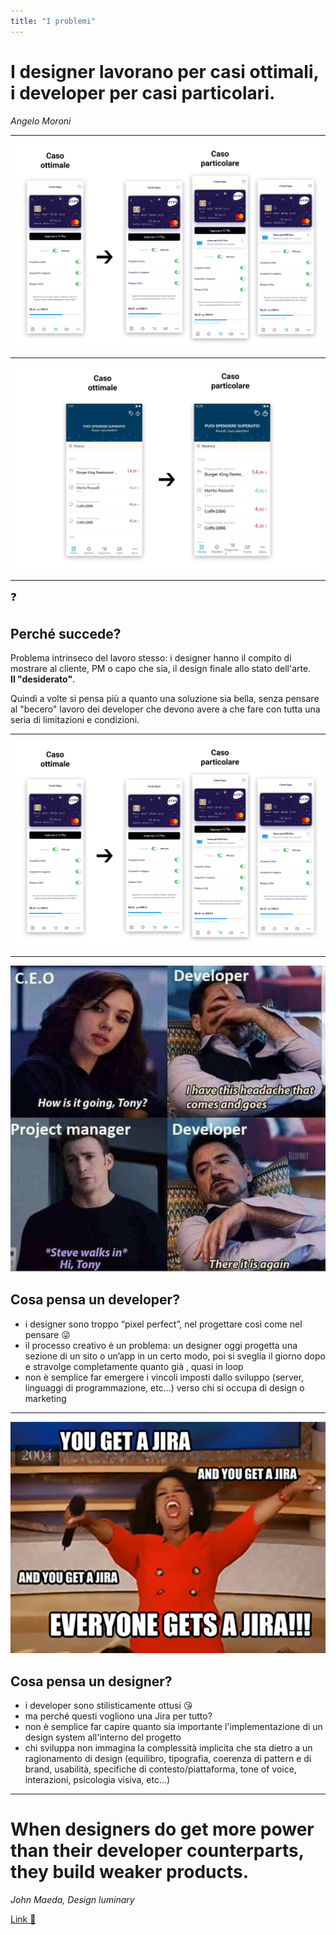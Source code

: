 ```yaml
---
title: "I problemi"
---
```


# I designer lavorano per casi ottimali, i developer per casi particolari.
<cite>Angelo Moroni</cite>

---

![white label](./assets/problema-1.png)

---

![white label](./assets/problema-2.png)

---

<big>❓</big>
## Perché succede?

Problema intrinseco del lavoro stesso: i designer hanno il compito di mostrare al cliente, PM o capo che sia, il design finale allo stato dell'arte.<br>**Il "desiderato"**.

Quindi a volte si pensa più a quanto una soluzione sia bella, senza pensare al "becero" lavoro dei developer che devono avere a che fare con tutta una seria di limitazioni e condizioni.

---

![white label](./assets/problema-1.png)

---

<div class="row">
<div class="col-6 box-shadow">

![white label](./assets/dev.jpg)

</div>
<div class="col-6 text-left align-self-center">

## Cosa pensa un developer?

- i designer sono troppo “pixel perfect”, nel progettare così come nel pensare 😜
- il processo creativo è un problema: un designer oggi progetta una sezione di un sito o un’app in un certo modo, poi si sveglia il giorno dopo e stravolge completamente quanto già , quasi in loop
- non è semplice far emergere i vincoli imposti dallo sviluppo (server, linguaggi di programmazione, etc…) verso chi si occupa di design o marketing

</div>
</div>

---
<div class="row">
<div class="col-6 box-shadow">

![white label](./assets/yougetajira.png)

</div>
<div class="col-6 text-left align-self-center">

## Cosa pensa un designer?

- i developer sono stilisticamente ottusi 😘
- ma perché questi vogliono una Jira per tutto?
- non è semplice far capire quanto sia importante l'implementazione di un design system all'interno del progetto
- chi sviluppa non immagina la complessità implicita che sta dietro a un ragionamento di design (equilibro, tipografia, coerenza di pattern e di brand, usabilità, specifiche di contesto/piattaforma, tone of voice, interazioni, psicologia visiva, etc...)

</div>
</div>

---

# When designers do get more power than their developer counterparts, they build weaker products.
<cite>John Maeda, Design luminary</cite>

[Link 🔗](https://www.fastcompany.com/90320120/john-maeda-in-reality-design-is-not-that-important)
